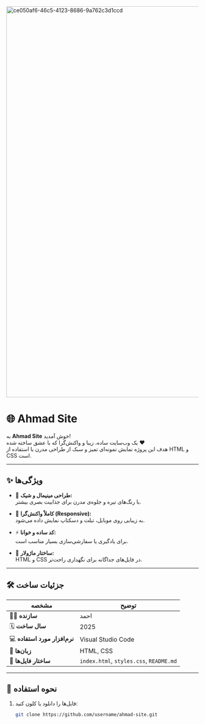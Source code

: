 
<img width="1024" height="1024" alt="ce050af6-46c5-4123-8686-9a762c3d1ccd" src="https://github.com/user-attachments/assets/ee920c4d-e4a9-4942-88d9-5f19dc28c32b" />

# 🌐 Ahmad Site

به **Ahmad Site** خوش آمدید!  
یک وب‌سایت ساده، زیبا و واکنش‌گرا که با عشق ساخته شده ❤️  
هدف این پروژه نمایش نمونه‌ای تمیز و سبک از طراحی مدرن با استفاده از HTML و CSS است.

---

## ✨ ویژگی‌ها

- 🎨 **طراحی مینیمال و شیک:**  
  با رنگ‌های تیره و جلوه‌ی مدرن برای جذابیت بصری بیشتر.

- 📱 **کاملاً واکنش‌گرا (Responsive):**  
  به زیبایی روی موبایل، تبلت و دسکتاپ نمایش داده می‌شود.

- ⚡ **کد ساده و خوانا:**  
  برای یادگیری یا سفارشی‌سازی بسیار مناسب است.

- 🧩 **ساختار ماژولار:**  
  HTML و CSS در فایل‌های جداگانه برای نگهداری راحت‌تر.

---

## 🛠️ جزئیات ساخت

| مشخصه | توضیح |
|--------|--------|
| 👨‍💻 **سازنده** | احمد |
| 🗓️ **سال ساخت** | 2025 |
| 💻 **نرم‌افزار مورد استفاده** | Visual Studio Code |
| 🧱 **زبان‌ها** | HTML, CSS |
| 📁 **ساختار فایل‌ها** | `index.html`, `styles.css`, `README.md` |

---

## 🚀 نحوه استفاده

1. فایل‌ها را دانلود یا کلون کنید:
   ```bash
   git clone https://github.com/username/ahmad-site.git

            
